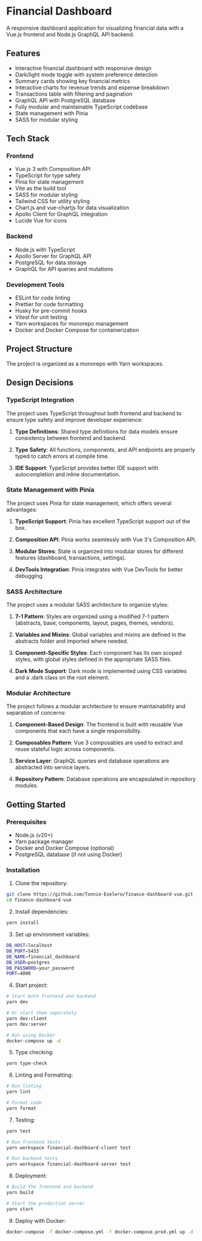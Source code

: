 # Financial Dashboard

A responsive dashboard application for visualizing financial data with a Vue.js frontend and Node.js GraphQL API backend.

## Features

- Interactive financial dashboard with responsive design
- Dark/light mode toggle with system preference detection
- Summary cards showing key financial metrics
- Interactive charts for revenue trends and expense breakdown
- Transactions table with filtering and pagination
- GraphQL API with PostgreSQL database
- Fully modular and maintainable TypeScript codebase
- State management with Pinia
- SASS for modular styling

## Tech Stack

### Frontend
- Vue.js 3 with Composition API
- TypeScript for type safety
- Pinia for state management
- Vite as the build tool
- SASS for modular styling
- Tailwind CSS for utility styling
- Chart.js and vue-chartjs for data visualization
- Apollo Client for GraphQL integration
- Lucide Vue for icons

### Backend
- Node.js with TypeScript
- Apollo Server for GraphQL API
- PostgreSQL for data storage
- GraphQL for API queries and mutations

### Development Tools
- ESLint for code linting
- Prettier for code formatting
- Husky for pre-commit hooks
- Vitest for unit testing
- Yarn workspaces for monorepo management
- Docker and Docker Compose for containerization

## Project Structure

The project is organized as a monorepo with Yarn workspaces.

## Design Decisions

### TypeScript Integration

The project uses TypeScript throughout both frontend and backend to ensure type safety and improve developer experience:

1. **Type Definitions**: Shared type definitions for data models ensure consistency between frontend and backend.

2. **Type Safety**: All functions, components, and API endpoints are properly typed to catch errors at compile time.

3. **IDE Support**: TypeScript provides better IDE support with autocompletion and inline documentation.

### State Management with Pinia

The project uses Pinia for state management, which offers several advantages:

1. **TypeScript Support**: Pinia has excellent TypeScript support out of the box.

2. **Composition API**: Pinia works seamlessly with Vue 3's Composition API.

3. **Modular Stores**: State is organized into modular stores for different features (dashboard, transactions, settings).

4. **DevTools Integration**: Pinia integrates with Vue DevTools for better debugging.

### SASS Architecture

The project uses a modular SASS architecture to organize styles:

1. **7-1 Pattern**: Styles are organized using a modified 7-1 pattern (abstracts, base, components, layout, pages, themes, vendors).

2. **Variables and Mixins**: Global variables and mixins are defined in the abstracts folder and imported where needed.

3. **Component-Specific Styles**: Each component has its own scoped styles, with global styles defined in the appropriate SASS files.

4. **Dark Mode Support**: Dark mode is implemented using CSS variables and a .dark class on the root element.

### Modular Architecture

The project follows a modular architecture to ensure maintainability and separation of concerns:

1. **Component-Based Design**: The frontend is built with reusable Vue components that each have a single responsibility.

2. **Composables Pattern**: Vue 3 composables are used to extract and reuse stateful logic across components.

3. **Service Layer**: GraphQL queries and database operations are abstracted into service layers.

4. **Repository Pattern**: Database operations are encapsulated in repository modules.

## Getting Started

### Prerequisites

- Node.js (v20+)
- Yarn package manager
- Docker and Docker Compose (optional)
- PostgreSQL database (if not using Docker)

### Installation

1. Clone the repository:
```bash
git clone https://github.com/Tonnie-Exelero/finance-dashboard-vue.git
cd finance-dashboard-vue
```

2. Install dependencies:
```bash
yarn install
```

3. Set up environment variables:
```bash
DB_HOST=localhost
DB_PORT=5433
DB_NAME=financial_dashboard
DB_USER=postgres
DB_PASSWORD=your_password
PORT=4000
```

4. Start project:
```bash
# Start both frontend and backend
yarn dev

# Or start them separately
yarn dev:client
yarn dev:server

# Run using Docker
docker-compose up -d
```

5. Type checking:
```bash
yarn type-check
```

6. Linting and Formatting:
```bash
# Run linting
yarn lint

# Format code
yarn format
```

7. Testing:
```bash
yarn test

# Run frontend tests
yarn workspace financial-dashboard-client test

# Run backend tests
yarn workspace financial-dashboard-server test
```

8. Deployment:
```bash
# Build the frontend and backend
yarn build

# Start the production server
yarn start
```

9. Deploy with Docker:
```bash
docker-compose -f docker-compose.yml -f docker-compose.prod.yml up -d
```
